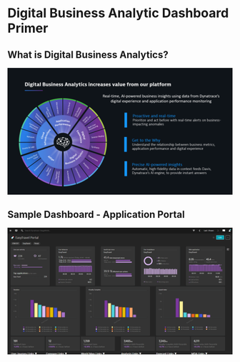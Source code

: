 # Digital Business Analytic Dashboard Primer

## What is Digital Business Analytics?

![Digital Business Analytics](image/DBA.png)
## Sample Dashboard - Application Portal
![Tenant Overview Dashboard](image/AppPortal.png)

